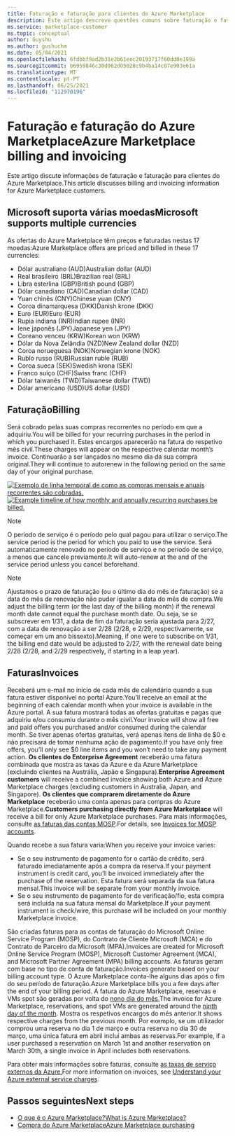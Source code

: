 ```yaml
---
title: Faturação e faturação para clientes do Azure Marketplace
description: Este artigo descreve questões comuns sobre faturação e faturação para clientes do Azure Marketplace.
ms.service: marketplace-customer
ms.topic: conceptual
author: Guyshu
ms.author: gushuchm
ms.date: 05/04/2021
ms.openlocfilehash: 6fdbbf9ad2b31e2b61eec20193717f60dd8e199a
ms.sourcegitcommit: b6959846c30d062d05028c9b4ba14c07e903e61a
ms.translationtype: MT
ms.contentlocale: pt-PT
ms.lasthandoff: 06/25/2021
ms.locfileid: "112970196"
---
```

# <a name="azure-marketplace-billing-and-invoicing"></a><span data-ttu-id="1a855-103">Faturação e faturação do Azure Marketplace</span><span class="sxs-lookup"><span data-stu-id="1a855-103">Azure Marketplace billing and invoicing</span></span>

<span data-ttu-id="1a855-104">Este artigo discute informações de faturação e faturação para clientes do Azure Marketplace.</span><span class="sxs-lookup"><span data-stu-id="1a855-104">This article discusses billing and invoicing information for Azure Marketplace customers.</span></span>

## <a name="microsoft-supports-multiple-currencies"></a><span data-ttu-id="1a855-105">Microsoft suporta várias moedas</span><span class="sxs-lookup"><span data-stu-id="1a855-105">Microsoft supports multiple currencies</span></span>

<span data-ttu-id="1a855-106">As ofertas do Azure Marketplace têm preços e faturadas nestas 17 moedas:</span><span class="sxs-lookup"><span data-stu-id="1a855-106">Azure Marketplace offers are priced and billed in these 17 currencies:</span></span>

- <span data-ttu-id="1a855-107">Dólar australiano (AUD)</span><span class="sxs-lookup"><span data-stu-id="1a855-107">Australian dollar (AUD)</span></span>
- <span data-ttu-id="1a855-108">Real brasileiro (BRL)</span><span class="sxs-lookup"><span data-stu-id="1a855-108">Brazilian real (BRL)</span></span>
- <span data-ttu-id="1a855-109">Libra esterlina (GBP)</span><span class="sxs-lookup"><span data-stu-id="1a855-109">British pound (GBP)</span></span>
- <span data-ttu-id="1a855-110">Dólar canadiano (CAD)</span><span class="sxs-lookup"><span data-stu-id="1a855-110">Canadian dollar (CAD)</span></span>
- <span data-ttu-id="1a855-111">Yuan chinês (CNY)</span><span class="sxs-lookup"><span data-stu-id="1a855-111">Chinese yuan (CNY)</span></span>
- <span data-ttu-id="1a855-112">Coroa dinamarquesa (DKK)</span><span class="sxs-lookup"><span data-stu-id="1a855-112">Danish krone (DKK)</span></span>
- <span data-ttu-id="1a855-113">Euro (EUR)</span><span class="sxs-lookup"><span data-stu-id="1a855-113">Euro (EUR)</span></span>
- <span data-ttu-id="1a855-114">Rupia indiana (INR)</span><span class="sxs-lookup"><span data-stu-id="1a855-114">Indian rupee (INR)</span></span>
- <span data-ttu-id="1a855-115">Iene japonês (JPY)</span><span class="sxs-lookup"><span data-stu-id="1a855-115">Japanese yen (JPY)</span></span>
- <span data-ttu-id="1a855-116">Coreano venceu (KRW)</span><span class="sxs-lookup"><span data-stu-id="1a855-116">Korean won (KRW)</span></span>
- <span data-ttu-id="1a855-117">Dólar da Nova Zelândia (NZD)</span><span class="sxs-lookup"><span data-stu-id="1a855-117">New Zealand dollar (NZD)</span></span>
- <span data-ttu-id="1a855-118">Coroa norueguesa (NOK)</span><span class="sxs-lookup"><span data-stu-id="1a855-118">Norwegian krone (NOK)</span></span>
- <span data-ttu-id="1a855-119">Rublo russo (RUB)</span><span class="sxs-lookup"><span data-stu-id="1a855-119">Russian ruble (RUB)</span></span>
- <span data-ttu-id="1a855-120">Coroa sueca (SEK)</span><span class="sxs-lookup"><span data-stu-id="1a855-120">Swedish krona (SEK)</span></span>
- <span data-ttu-id="1a855-121">Franco suíço (CHF)</span><span class="sxs-lookup"><span data-stu-id="1a855-121">Swiss franc (CHF)</span></span>
- <span data-ttu-id="1a855-122">Dólar taiwanês (TWD)</span><span class="sxs-lookup"><span data-stu-id="1a855-122">Taiwanese dollar (TWD)</span></span>
- <span data-ttu-id="1a855-123">Dólar americano (USD)</span><span class="sxs-lookup"><span data-stu-id="1a855-123">US dollar (USD)</span></span>

## <a name="billing"></a><span data-ttu-id="1a855-124">Faturação</span><span class="sxs-lookup"><span data-stu-id="1a855-124">Billing</span></span>

<span data-ttu-id="1a855-125">Será cobrado pelas suas compras recorrentes no período em que a adquiriu.</span><span class="sxs-lookup"><span data-stu-id="1a855-125">You will be billed for your recurring purchases in the period in which you purchased it.</span></span> <span data-ttu-id="1a855-126">Estes encargos aparecerão na fatura do respetivo mês civil.</span><span class="sxs-lookup"><span data-stu-id="1a855-126">These charges will appear on the respective calendar month’s invoice.</span></span> <span data-ttu-id="1a855-127">Continuarão a ser lançados no mesmo dia da sua compra original.</span><span class="sxs-lookup"><span data-stu-id="1a855-127">They will continue to autorenew in the following period on the same day of your original purchase.</span></span>

<span data-ttu-id="1a855-128">[![Exemplo de linha temporal de como as compras mensais e anuais recorrentes são cobradas.](media/billing/billing-charges-recurring.png)](media/billing/billing-charges-recurring.png#lightbox)</span><span class="sxs-lookup"><span data-stu-id="1a855-128">[![Example timeline of how monthly and annually recurring purchases be billed.](media/billing/billing-charges-recurring.png)](media/billing/billing-charges-recurring.png#lightbox)</span></span>

>[!NOTE]
> <span data-ttu-id="1a855-129">O período de serviço é o período pelo qual pagou para utilizar o serviço.</span><span class="sxs-lookup"><span data-stu-id="1a855-129">The service period is the period for which you paid to use the service.</span></span> <span data-ttu-id="1a855-130">Será automaticamente renovado no período de serviço e no período de serviço, a menos que cancele previamente.</span><span class="sxs-lookup"><span data-stu-id="1a855-130">It will auto-renew at the and of the service period unless you cancel beforehand.</span></span>

> [!NOTE]
> <span data-ttu-id="1a855-131">Ajustamos o prazo de faturação (ou o último dia do mês de faturação) se a data do mês de renovação não puder igualar a data do mês de compra.</span><span class="sxs-lookup"><span data-stu-id="1a855-131">We adjust the billing term (or the last day of the billing month) if the renewal month date cannot equal the purchase month date.</span></span> <span data-ttu-id="1a855-132">Ou seja, se se subscrever em 1/31, a data de fim da faturação seria ajustada para 2/27, com a data de renovação a ser 2/28 (2/28, e 2/29, respectivamente, se começar em um ano bissexto).</span><span class="sxs-lookup"><span data-stu-id="1a855-132">Meaning, if one were to subscribe on 1/31, the billing end date would be adjusted to 2/27, with the renewal date being 2/28 (2/28, and 2/29 respectively, if starting in a leap year).</span></span>

## <a name="invoices"></a><span data-ttu-id="1a855-133">Faturas</span><span class="sxs-lookup"><span data-stu-id="1a855-133">Invoices</span></span>

<span data-ttu-id="1a855-134">Receberá um e-mail no início de cada mês de calendário quando a sua fatura estiver disponível no portal Azure.</span><span class="sxs-lookup"><span data-stu-id="1a855-134">You’ll receive an email at the beginning of each calendar month when your invoice is available in the Azure portal.</span></span> <span data-ttu-id="1a855-135">A sua fatura mostrará todas as ofertas gratuitas e pagas que adquiriu e/ou consumiu durante o mês civil.</span><span class="sxs-lookup"><span data-stu-id="1a855-135">Your invoice will show all free and paid offers you purchased and/or consumed during the calendar month.</span></span> <span data-ttu-id="1a855-136">Se tiver apenas ofertas gratuitas, verá apenas itens de linha de $0 e não precisará de tomar nenhuma ação de pagamento.</span><span class="sxs-lookup"><span data-stu-id="1a855-136">If you have only free offers, you’ll only see $0 line items and you won’t need to take any payment action.</span></span> <span data-ttu-id="1a855-137">**Os clientes do Enterprise Agreement** receberão uma fatura combinada que mostra as taxas da Azure e da Azure Marketplace (excluindo clientes na Austrália, Japão e Singapura).</span><span class="sxs-lookup"><span data-stu-id="1a855-137">**Enterprise Agreement customers** will receive a combined invoice showing both Azure and Azure Marketplace charges (excluding customers in Australia, Japan, and Singapore).</span></span> <span data-ttu-id="1a855-138">**Os clientes que comprarem diretamente do Azure Marketplace** receberão uma conta apenas para compras do Azure Marketplace.</span><span class="sxs-lookup"><span data-stu-id="1a855-138">**Customers purchasing directly from Azure Marketplace** will receive a bill for only Azure Marketplace purchases.</span></span> <span data-ttu-id="1a855-139">Para mais informações, consulte [as faturas das contas MOSP](/azure/cost-management-billing/understand/download-azure-invoice#invoices-for-mosp-billing-accounts).</span><span class="sxs-lookup"><span data-stu-id="1a855-139">For details, see [Invoices for MOSP accounts](/azure/cost-management-billing/understand/download-azure-invoice#invoices-for-mosp-billing-accounts).</span></span>

<span data-ttu-id="1a855-140">Quando recebe a sua fatura varia:</span><span class="sxs-lookup"><span data-stu-id="1a855-140">When you receive your invoice varies:</span></span>

- <span data-ttu-id="1a855-141">Se o seu instrumento de pagamento for o cartão de crédito, será faturado imediatamente após a compra da reserva.</span><span class="sxs-lookup"><span data-stu-id="1a855-141">If your payment instrument is credit card, you’ll be invoiced immediately after the purchase of the reservation.</span></span> <span data-ttu-id="1a855-142">Esta fatura será separada da sua fatura mensal.</span><span class="sxs-lookup"><span data-stu-id="1a855-142">This invoice will be separate from your monthly invoice.</span></span>
- <span data-ttu-id="1a855-143">Se o seu instrumento de pagamento for de verificação/fio, esta compra será incluída na sua fatura mensal do Marketplace.</span><span class="sxs-lookup"><span data-stu-id="1a855-143">If your payment instrument is check/wire, this purchase will be included on your monthly Marketplace invoice.</span></span>

<span data-ttu-id="1a855-144">São criadas faturas para as contas de faturação do Microsoft Online Service Program (MOSP), do Contrato de Cliente Microsoft (MCA) e do Contrato de Parceiro da Microsoft (MPA).</span><span class="sxs-lookup"><span data-stu-id="1a855-144">Invoices are created for Microsoft Online Service Program (MOSP), Microsoft Customer Agreement (MCA), and Microsoft Partner Agreement (MPA) billing accounts.</span></span> <span data-ttu-id="1a855-145">As faturas geram com base no tipo de conta de faturação.</span><span class="sxs-lookup"><span data-stu-id="1a855-145">Invoices generate based on your billing account type.</span></span> <span data-ttu-id="1a855-146">O Azure Marketplace conta-lhe alguns dias após o fim do seu período de faturação.</span><span class="sxs-lookup"><span data-stu-id="1a855-146">Azure Marketplace bills you a few days after the end of your billing period.</span></span> <span data-ttu-id="1a855-147">A fatura do Azure Marketplace, reservas e VMs spot são geradas por volta do [nono dia do mês.](/azure/cost-management-billing/understand/download-azure-invoice#invoices-for-mosp-billing-accounts)</span><span class="sxs-lookup"><span data-stu-id="1a855-147">The invoice for Azure Marketplace, reservations, and spot VMs are generated around the [ninth day of the month](/azure/cost-management-billing/understand/download-azure-invoice#invoices-for-mosp-billing-accounts).</span></span> <span data-ttu-id="1a855-148">Mostra os respetivos encargos do mês anterior.</span><span class="sxs-lookup"><span data-stu-id="1a855-148">It shows respective charges from the previous month.</span></span> <span data-ttu-id="1a855-149">Por exemplo, se um utilizador comprou uma reserva no dia 1 de março e outra reserva no dia 30 de março, uma única fatura em abril inclui ambas as reservas.</span><span class="sxs-lookup"><span data-stu-id="1a855-149">For example, if a user purchased a reservation on March 1st and another reservation on March 30th, a single invoice in April includes both reservations.</span></span>

<span data-ttu-id="1a855-150">Para obter mais informações sobre faturas, consulte [as taxas de serviço externos da Azure.](/azure/cost-management-billing/understand/understand-azure-marketplace-charges)</span><span class="sxs-lookup"><span data-stu-id="1a855-150">For more information on invoices, see [Understand your Azure external service charges](/azure/cost-management-billing/understand/understand-azure-marketplace-charges).</span></span>

## <a name="next-steps"></a><span data-ttu-id="1a855-151">Passos seguintes</span><span class="sxs-lookup"><span data-stu-id="1a855-151">Next steps</span></span>

- [<span data-ttu-id="1a855-152">O que é o Azure Marketplace?</span><span class="sxs-lookup"><span data-stu-id="1a855-152">What is Azure Marketplace?</span></span>](azure-marketplace-overview.md)
- [<span data-ttu-id="1a855-153">Compra do Azure Marketplace</span><span class="sxs-lookup"><span data-stu-id="1a855-153">Azure Marketplace purchasing</span></span>](azure-purchasing-invoicing.md)
